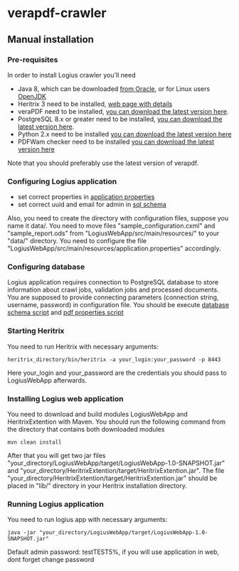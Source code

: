 # verapdf-crawler

## Manual installation

### Pre-requisites
In order to install Logius crawler you'll need
 * Java 8, which can be downloaded [from Oracle](http://www.oracle.com/technetwork/java/javase/downloads/index.html), or for
 Linux users [OpenJDK](http://openjdk.java.net/install/index.html)
 * Heritrix 3 need to be installed, [web page with details](https://webarchive.jira.com/wiki/display/Heritrix)
 * veraPDF need to be installed, [you can download the latest version here](http://downloads.verapdf.org/).
 * PostgreSQL 8.x or greater need to be installed, [you can download the latest version here](https://www.postgresql.org/download/).
 * Python 2.x need to be installed [you can download the latest version here](https://www.python.org/downloads/)
 * PDFWam checker need to be installed [you can download the latest version here](https://gitlab.tingtun.no/eiii_source/pdfwam/)
 
 Note that you should preferably use the latest version of verapdf.

### Configuring Logius application
  
  * set correct properties in [application properties](LogiusWebApp/src/main/resources/application.properties)
  * set correct uuid and email for admin in [sql schema](LogiusWebApp/src/main/resources/sql/schema.sql)
   
  Also, you need to create the directory with configuration files, suppose you name it data/. You need to move files "sample_configuration.cxml" and "sample_report.ods" from "LogiusWebApp/src/main/resources/" to your "data/" directory. You need to configure the file "LogiusWebApp/src/main/resources/application.properties" accordingly.

### Configuring database
   Logius application requires connection to PostgreSQL database to store information about crawl jobs, validation jobs and processed documents. You are supposed to provide connecting parameters (connection string, username, password) in configuration file. You should be execute [database schema script](LogiusWebApp/src/main/resources/sql/schema.sql) and [pdf properties script](LogiusWebApp/src/main/resources/sql/pdf_properties_base_settings.sql)

### Starting Heritrix
You need to run Heritrix with necessary arguments:

	heritrix_directory/bin/heritrix -a your_login:your_password -p 8443

Here your_login and your_password are the credentials you should pass to LogiusWebApp afterwards.

### Installing Logius web application
You need to download and build modules LogiusWebApp and HeritrixExtention with Maven. You should run the following command from the
directory that contains both downloaded modules

	mvn clean install

After that you will get two jar files "your_directory/LogiusWebApp/target/LogiusWebApp-1.0-SNAPSHOT.jar" and "your_directory/HeritrixExtention/target/HeritrixExtention.jar". The file "your_directory/HeritrixExtention/target/HeritrixExtention.jar" should be placed in "lib/" directory in your Heritrix installation directory.

### Running Logius application
You need to run logius app with necessary arguments:

	java -jar "your_directory/LogiusWebApp/target/LogiusWebApp-1.0-SNAPSHOT.jar"
	
Default admin password: testTEST5%, if you will use application in web, dont forget change password
